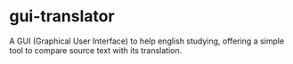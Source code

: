 # gui-translator
A GUI (Graphical User Interface) to help english studying, offering a simple tool to compare source text with its translation.
